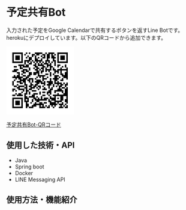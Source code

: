 # 予定共有Bot
入力された予定をGoogle Calendarで共有するボタンを返すLine Botです。
herokuにデプロイしています。以下のQRコードから追加できます。

![image](M.png)

[予定共有Bot-QRコード](https://lin.ee/yJfSjFm)


## 使用した技術・API
- Java
- Spring boot
- Docker
- LINE Messaging API

## 使用方法・機能紹介

